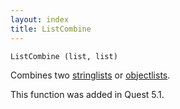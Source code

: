 ```yaml
---
layout: index
title: ListCombine
---
```


    ListCombine (list, list)

Combines two [stringlists](../types/stringlist.html) or [objectlists](../types/objectlist.html).

This function was added in Quest 5.1.
